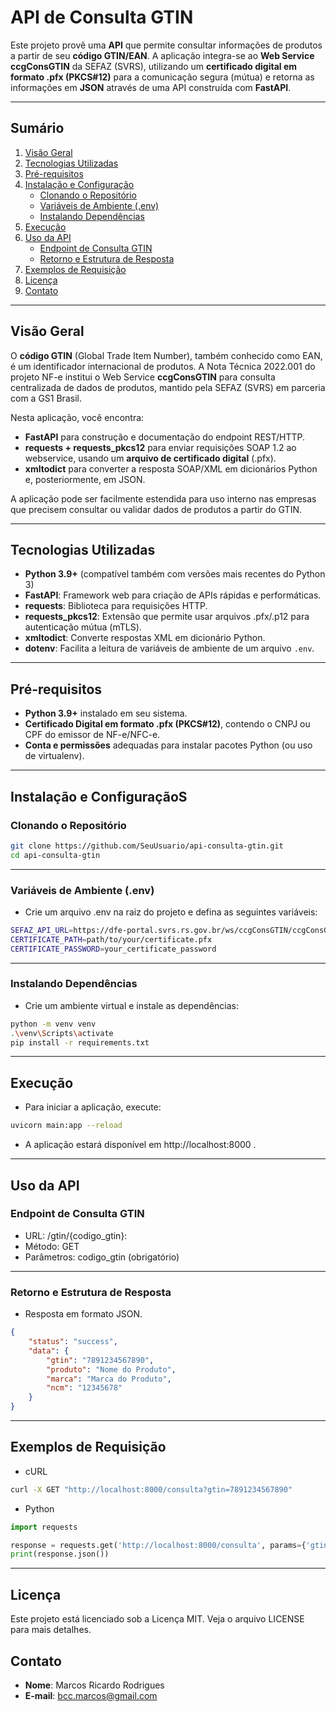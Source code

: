 # API de Consulta GTIN

Este projeto provê uma **API** que permite consultar informações de produtos a partir de seu **código GTIN/EAN**. A aplicação integra-se ao **Web Service ccgConsGTIN** da SEFAZ (SVRS), utilizando um **certificado digital em formato .pfx (PKCS#12)** para a comunicação segura (mútua) e retorna as informações em **JSON** através de uma API construída com **FastAPI**.

---

## Sumário

1. [Visão Geral](#visão-geral)  
2. [Tecnologias Utilizadas](#tecnologias-utilizadas)  
3. [Pré-requisitos](#pré-requisitos)  
4. [Instalação e Configuração](#instalação-e-configuração)  
   - [Clonando o Repositório](#clonando-o-repositório)  
   - [Variáveis de Ambiente (.env)](#variáveis-de-ambiente-env)  
   - [Instalando Dependências](#instalando-dependências)  
5. [Execução](#execução)  
6. [Uso da API](#uso-da-api)  
   - [Endpoint de Consulta GTIN](#endpoint-de-consulta-gtin)  
   - [Retorno e Estrutura de Resposta](#retorno-e-estrutura-de-resposta)  
7. [Exemplos de Requisição](#exemplos-de-requisição)  
8. [Licença](#licença)  
9. [Contato](#contato)  

---

## Visão Geral

O **código GTIN** (Global Trade Item Number), também conhecido como EAN, é um identificador internacional de produtos. A Nota Técnica 2022.001 do projeto NF-e institui o Web Service **ccgConsGTIN** para consulta centralizada de dados de produtos, mantido pela SEFAZ (SVRS) em parceria com a GS1 Brasil.

Nesta aplicação, você encontra:

- **FastAPI** para construção e documentação do endpoint REST/HTTP.  
- **requests + requests_pkcs12** para enviar requisições SOAP 1.2 ao webservice, usando um **arquivo de certificado digital** (.pfx).  
- **xmltodict** para converter a resposta SOAP/XML em dicionários Python e, posteriormente, em JSON.

A aplicação pode ser facilmente estendida para uso interno nas empresas que precisem consultar ou validar dados de produtos a partir do GTIN.

---

## Tecnologias Utilizadas

- **Python 3.9+** (compatível também com versões mais recentes do Python 3)  
- **FastAPI**: Framework web para criação de APIs rápidas e performáticas.  
- **requests**: Biblioteca para requisições HTTP.  
- **requests_pkcs12**: Extensão que permite usar arquivos .pfx/.p12 para autenticação mútua (mTLS).  
- **xmltodict**: Converte respostas XML em dicionário Python.  
- **dotenv**: Facilita a leitura de variáveis de ambiente de um arquivo `.env`.

---

## Pré-requisitos

- **Python 3.9+** instalado em seu sistema.  
- **Certificado Digital em formato .pfx (PKCS#12)**, contendo o CNPJ ou CPF do emissor de NF-e/NFC-e.  
- **Conta e permissões** adequadas para instalar pacotes Python (ou uso de virtualenv).

---

## Instalação e ConfiguraçãoS

### Clonando o Repositório

```bash
git clone https://github.com/SeuUsuario/api-consulta-gtin.git
cd api-consulta-gtin
```

---

### Variáveis de Ambiente (.env)

- Crie um arquivo .env na raiz do projeto e defina as seguintes variáveis:

```bash
SEFAZ_API_URL=https://dfe-portal.svrs.rs.gov.br/ws/ccgConsGTIN/ccgConsGTIN.asmx
CERTIFICATE_PATH=path/to/your/certificate.pfx
CERTIFICATE_PASSWORD=your_certificate_password
```	

---

### Instalando Dependências

- Crie um ambiente virtual e instale as dependências:

```bash
python -m venv venv
.\venv\Scripts\activate
pip install -r requirements.txt
```
---

## Execução

- Para iniciar a aplicação, execute:

```bash
uvicorn main:app --reload
```
- A aplicação estará disponível em http://localhost:8000 .

---

## Uso da API

### Endpoint de Consulta GTIN

- URL: /gtin/{codigo_gtin}:
- Método: GET
- Parâmetros: codigo_gtin (obrigatório)

---

### Retorno e Estrutura de Resposta

- Resposta em formato JSON.

```json
{
    "status": "success",
    "data": {
        "gtin": "7891234567890",
        "produto": "Nome do Produto",
        "marca": "Marca do Produto",
        "ncm": "12345678"
    }
}
```
---

## Exemplos de Requisição

- cURL

```bash 
curl -X GET "http://localhost:8000/consulta?gtin=7891234567890"
```	
- Python

```python
import requests

response = requests.get('http://localhost:8000/consulta', params={'gtin': '7891234567890'})
print(response.json())
```
---

## Licença

Este projeto está licenciado sob a Licença MIT. Veja o arquivo LICENSE para mais detalhes.

## Contato

- **Nome**: Marcos Ricardo Rodrigues
- **E-mail**: bcc.marcos@gmail.com 

